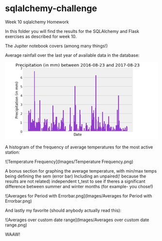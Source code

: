 # sqlalchemy-challenge
Week 10 sqlalchemy Homework

In this folder you will find the results for the SQLAlchemy and Flask exercises as described for week 10.

The Jupiter notebook covers (among many things!)

Average rainfall over the last year of available data in the database:

![Precipitation.png](Images/Precipitation.png)


A histogram of the frequency of average temperatures for the most active station:

![Temperature Frequency](Images/Temperature Frequency.png) 


A bonus section for graphing the average temperature, with min/max temps being defining the sem (error bar) 
Including an unpaired(! because the results are not related) independent t_test to see if theres a significant difference between summer and winter months (for example- you chose!)

![Averages for Period with Errorbar.png](Images/Averages for Period with Errorbar.png) 

And lastly my favorite (should anybody actually read this):

![Averages over custom date range](Images/Averages over custom date range.png) 

WAAW!